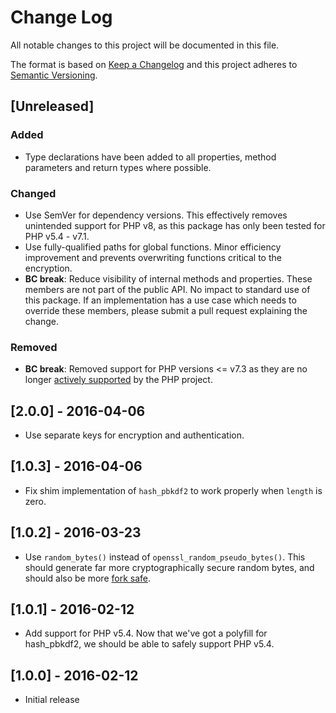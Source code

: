 # Change Log
All notable changes to this project will be documented in this file.

The format is based on [Keep a Changelog](http://keepachangelog.com/)
and this project adheres to [Semantic Versioning](http://semver.org/).

## [Unreleased]
### Added
- Type declarations have been added to all properties, method parameters and
  return types where possible.
### Changed
- Use SemVer for dependency versions. This effectively removes unintended
  support for PHP v8, as this package has only been tested for PHP v5.4 - v7.1.
- Use fully-qualified paths for global functions. Minor efficiency improvement
  and prevents overwriting functions critical to the encryption. 
- **BC break**: Reduce visibility of internal methods and properties. These
  members are not part of the public API. No impact to standard use of this
  package. If an implementation has a use case which needs to override these
  members, please submit a pull request explaining the change.
### Removed
- **BC break**: Removed support for PHP versions <= v7.3 as they are no longer
  [actively supported](https://php.net/supported-versions.php) by the PHP project.

## [2.0.0] - 2016-04-06
- Use separate keys for encryption and authentication.

## [1.0.3] - 2016-04-06
- Fix shim implementation of `hash_pbkdf2` to work properly when `length` is zero.

## [1.0.2] - 2016-03-23
- Use `random_bytes()` instead of `openssl_random_pseudo_bytes()`. This should
  generate far more cryptographically secure random bytes, and should also be more
  [fork safe](https://wiki.openssl.org/index.php/Random_Numbers#Fork_Safety).

## [1.0.1] - 2016-02-12
- Add support for PHP v5.4. Now that we've got a polyfill for hash_pbkdf2,
  we should be able to safely support PHP v5.4.

## [1.0.0] - 2016-02-12
- Initial release

